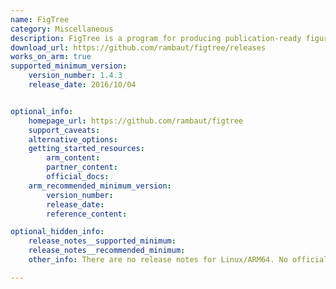 ```yaml
---
name: FigTree
category: Miscellaneous
description: FigTree is a program for producing publication-ready figures, and is designed as a graphical viewer of phylogenetic trees.
download_url: https://github.com/rambaut/figtree/releases
works_on_arm: true
supported_minimum_version:
    version_number: 1.4.3
    release_date: 2016/10/04


optional_info:
    homepage_url: https://github.com/rambaut/figtree
    support_caveats:
    alternative_options:
    getting_started_resources:
        arm_content:
        partner_content:
        official_docs:
    arm_recommended_minimum_version:
        version_number:
        release_date:
        reference_content:

optional_hidden_info:
    release_notes__supported_minimum:
    release_notes__recommended_minimum:
    other_info: There are no release notes for Linux/ARM64. No official website or documentation is linked on the GitHub page. However, we build the package from source using "ant", following an issue [here](https://github.com/rambaut/figtree/pull/182/files). Built successfully the minimum version available on the github releases, i.e. version 1.4.3, on the Neoverse N1.

---
```


